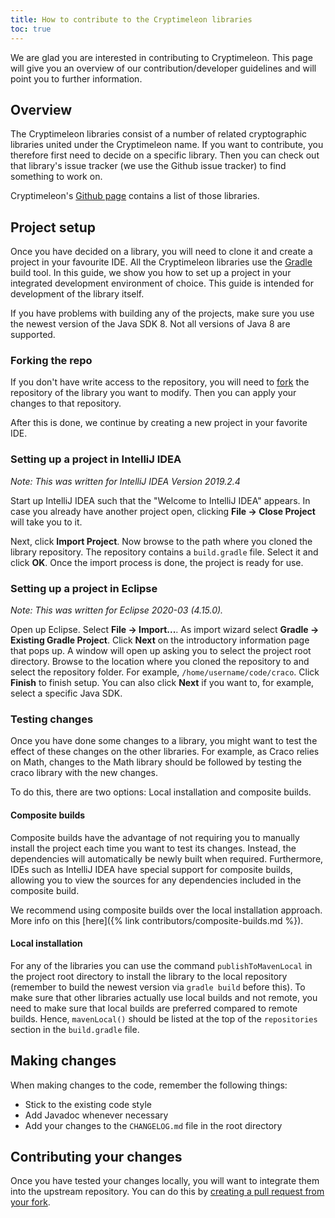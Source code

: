 ```yaml
---
title: How to contribute to the Cryptimeleon libraries
toc: true
---
```


We are glad you are interested in contributing to Cryptimeleon.
This page will give you an overview of our contribution/developer guidelines and will point you to further information.

## Overview

The Cryptimeleon libraries consist of a number of related cryptographic libraries united under the Cryptimeleon name.
If you want to contribute, you therefore first need to decide on a specific library.
Then you can check out that library's issue tracker (we use the Github issue tracker) to find something to work on.

Cryptimeleon's [Github page](https://github.com/cryptimeleon) contains a list of those libraries.

## Project setup

Once you have decided on a library, you will need to clone it and create a project in your favourite IDE.
All the Cryptimeleon libraries use the [Gradle](https://gradle.org/) build tool. 
In this guide, we show you how to set up a project in your integrated development environment of choice. 
This guide is intended for development of the library itself.

If you have problems with building any of the projects, make sure you use the newest version of the Java SDK 8.
Not all versions of Java 8 are supported.

### Forking the repo

If you don't have write access to the repository, you will need to [fork](https://docs.github.com/en/free-pro-team@latest/github/collaborating-with-issues-and-pull-requests/working-with-forks) the repository of the library you want to modify.
Then you can apply your changes to that repository.

After this is done, we continue by creating a new project in your favorite IDE.

### Setting up a project in IntelliJ IDEA

*Note: This was written for IntelliJ IDEA Version 2019.2.4*

Start up IntelliJ IDEA such that the "Welcome to IntelliJ IDEA" appears. 
In case you already have another project open, clicking **File &rarr; Close Project** will take you to it.

Next, click **Import Project**. 
Now browse to the path where you cloned the library repository. 
The repository contains a ``build.gradle`` file. 
Select it and click **OK**. Once the import process is done, the project is ready for use.

### Setting up a project in Eclipse

*Note: This was written for Eclipse 2020-03 (4.15.0).*

Open up Eclipse. Select **File &rarr; Import...**. 
As import wizard select **Gradle &rarr; Existing Gradle Project**.
Click **Next** on the introductory information page that pops up.
A window will open up asking you to select the project root directory.
Browse to the location where you cloned the repository to and select the repository folder.
For example, ``/home/username/code/craco``. 
Click **Finish** to finish setup. You can also click **Next** if you want to, for example, select a specific Java SDK.

### Testing changes

Once you have done some changes to a library, you might want to test the effect of these changes on the other libraries.
For example, as Craco relies on Math, changes to the Math library should be followed by testing the craco library with the new changes.

To do this, there are two options: Local installation and composite builds.

#### Composite builds

Composite builds have the advantage of not requiring you to manually install the project each time you want to test its changes. 
Instead, the dependencies will automatically be newly built when required.
Furthermore, IDEs such as IntelliJ IDEA have special support for composite builds, allowing you to view the sources for any dependencies included in the composite build.

We recommend using composite builds over the local installation approach. More info on this [here]({% link contributors/composite-builds.md %}).

#### Local installation

For any of the libraries you can use the command ``publishToMavenLocal`` in the project root directory to install the library to the local repository (remember to build the newest version via ``gradle build`` before this). 
To make sure that other libraries actually use local builds and not remote, you need to make sure that local builds are preferred compared to remote builds.
Hence, `mavenLocal()` should be listed at the top of the `repositories` section in the `build.gradle` file.

## Making changes

When making changes to the code, remember the following things:
- Stick to the existing code style
- Add Javadoc whenever necessary
- Add your changes to the `CHANGELOG.md` file in the root directory

## Contributing your changes

Once you have tested your changes locally, you will want to integrate them into the upstream repository.
You can do this by [creating a pull request from your fork](https://docs.github.com/en/free-pro-team@latest/github/collaborating-with-issues-and-pull-requests/creating-a-pull-request-from-a-fork).
